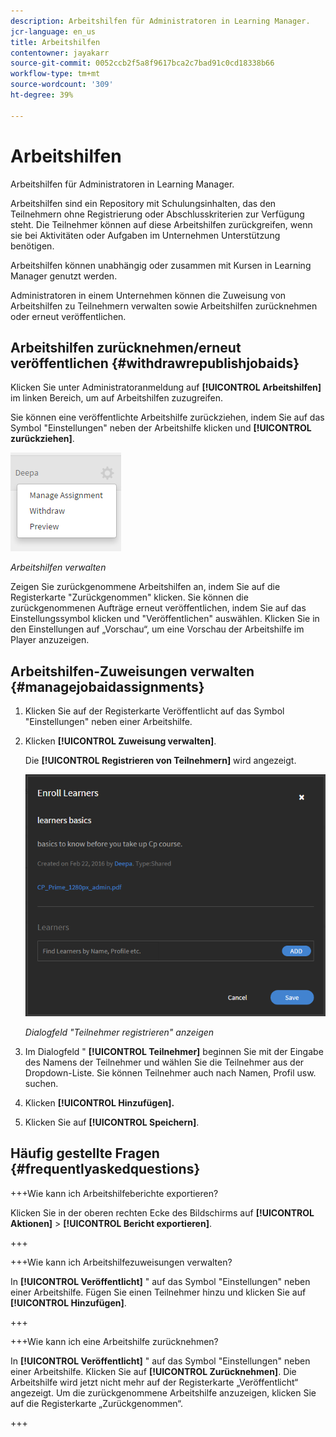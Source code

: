 ```yaml
---
description: Arbeitshilfen für Administratoren in Learning Manager.
jcr-language: en_us
title: Arbeitshilfen
contentowner: jayakarr
source-git-commit: 0052ccb2f5a8f9617bca2c7bad91c0cd18338b66
workflow-type: tm+mt
source-wordcount: '309'
ht-degree: 39%

---
```




# Arbeitshilfen

Arbeitshilfen für Administratoren in Learning Manager.

Arbeitshilfen sind ein Repository mit Schulungsinhalten, das den Teilnehmern ohne Registrierung oder Abschlusskriterien zur Verfügung steht. Die Teilnehmer können auf diese Arbeitshilfen zurückgreifen, wenn sie bei Aktivitäten oder Aufgaben im Unternehmen Unterstützung benötigen.

Arbeitshilfen können unabhängig oder zusammen mit Kursen in Learning Manager genutzt werden.

Administratoren in einem Unternehmen können die Zuweisung von Arbeitshilfen zu Teilnehmern verwalten sowie Arbeitshilfen zurücknehmen oder erneut veröffentlichen.

## Arbeitshilfen zurücknehmen/erneut veröffentlichen {#withdrawrepublishjobaids}

Klicken Sie unter Administratoranmeldung auf **[!UICONTROL Arbeitshilfen]** im linken Bereich, um auf Arbeitshilfen zuzugreifen.

Sie können eine veröffentlichte Arbeitshilfe zurückziehen, indem Sie auf das Symbol &quot;Einstellungen&quot; neben der Arbeitshilfe klicken und **[!UICONTROL zurückziehen]**.

![](assets/withdraw-job-aids-admin.png)

*Arbeitshilfen verwalten*

Zeigen Sie zurückgenommene Arbeitshilfen an, indem Sie auf die Registerkarte &quot;Zurückgenommen&quot; klicken. Sie können die zurückgenommenen Aufträge erneut veröffentlichen, indem Sie auf das Einstellungssymbol klicken und &quot;Veröffentlichen&quot; auswählen. Klicken Sie in den Einstellungen auf „Vorschau“, um eine Vorschau der Arbeitshilfe im Player anzuzeigen.

## Arbeitshilfen-Zuweisungen verwalten {#managejobaidassignments}

1. Klicken Sie auf der Registerkarte Veröffentlicht auf das Symbol &quot;Einstellungen&quot; neben einer Arbeitshilfe.


1. Klicken **[!UICONTROL Zuweisung verwalten]**.

   Die **[!UICONTROL Registrieren von Teilnehmern]** wird angezeigt.

   ![](assets/enroll-learners-job-aids.png)

   *Dialogfeld &quot;Teilnehmer registrieren&quot; anzeigen*

1. Im Dialogfeld &quot; **[!UICONTROL Teilnehmer]** beginnen Sie mit der Eingabe des Namens der Teilnehmer und wählen Sie die Teilnehmer aus der Dropdown-Liste. Sie können Teilnehmer auch nach Namen, Profil usw. suchen.
1. Klicken **[!UICONTROL Hinzufügen].**
1. Klicken Sie auf **[!UICONTROL Speichern]**.

## Häufig gestellte Fragen {#frequentlyaskedquestions}

+++Wie kann ich Arbeitshilfeberichte exportieren?

Klicken Sie in der oberen rechten Ecke des Bildschirms auf **[!UICONTROL Aktionen]** > **[!UICONTROL Bericht exportieren]**.

+++

+++Wie kann ich Arbeitshilfezuweisungen verwalten?

In **[!UICONTROL Veröffentlicht]** &quot; auf das Symbol &quot;Einstellungen&quot; neben einer Arbeitshilfe. Fügen Sie einen Teilnehmer hinzu und klicken Sie auf **[!UICONTROL Hinzufügen]**.

+++

+++Wie kann ich eine Arbeitshilfe zurücknehmen?

In **[!UICONTROL Veröffentlicht]** &quot; auf das Symbol &quot;Einstellungen&quot; neben einer Arbeitshilfe. Klicken Sie auf **[!UICONTROL Zurücknehmen]**. Die Arbeitshilfe wird jetzt nicht mehr auf der Registerkarte „Veröffentlicht“ angezeigt. Um die zurückgenommene Arbeitshilfe anzuzeigen, klicken Sie auf die Registerkarte „Zurückgenommen“.

+++
